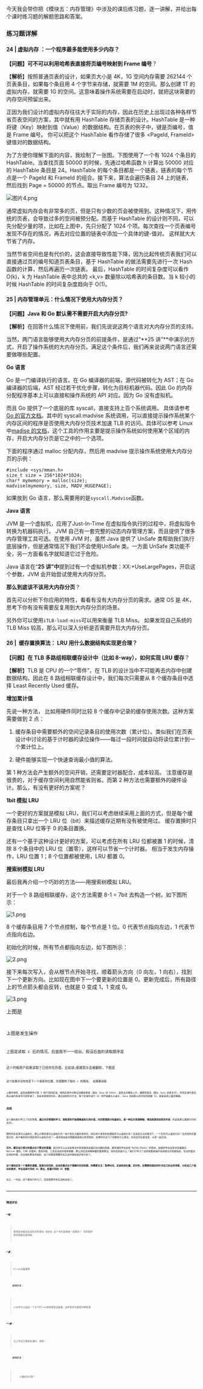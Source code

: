 <p  class="">今天我会带你把《模块五：内存管理》中涉及的课后练习题，逐一讲解，并给出每个课时练习题的解题思路和答案。</p>
<h3 >练习题详解</h3>
<h4 >24 | 虚拟内存 ：一个程序最多能使用多少内存？</h4>
<p ><strong >【问题】可不可以利用哈希表直接将页编号映射到 Frame 编号</strong>？</p>
<p >【<strong >解析</strong>】按照普通页表的设计，如果页大小是 4K，1G 空间内存需要 262144 个页表条目，如果每个条目用 4 个字节来存储，就需要 1M 的空间。那么创建 1T 的虚拟内存，就需要 1G 的空间。这意味着操作系统需要在启动时，就把这块需要的内存空间预留出来。</p>
<p >正因为我们设计的虚拟内存往往大于实际的内存，因此在历史上出现过各种各样节省页表空间的方案，其中就有用 HashTable 存储页表的设计。HashTable 是一种将键（Key）映射到值（Value）的数据结构。在页表的例子中，键是页编号，值是 Frame 编号。 你可以把这个 HashTable 看作存储了很多 &lt;PageId, FrameId&gt; 键值对的数据结构。</p>
<p >为了方便你理解下面的内容，我绘制了一张图。下图使用了一个有 1024 个条目的 HashTable。当查找页面 50000 的时候，先通过哈希函数 h 计算出 50000 对应的 HashTable 条目是 24。HashTable 的每个条目都是一个链表，链表的每个节点是一个 PageId 和 FrameId 的组合。接下来，算法会遍历条目 24 上的链表，然后找到 Page = 50000 的节点。取出 Frame 编号为 1232。</p>
<p ><img src="https://s0.lgstatic.com/i/image2/M01/03/80/Cip5yF_cbT6AO6DwAACbQMquDX0718.png" alt="图片4.png" ></p>
<p >通常虚拟内存会有非常多的页，但是只有少数的页会被使用到。这种情况下，用传统的页表，会导致过多的空间被预分配。而基于 HashTable 的设计则不同，可以先分配少量的项，比如在上图中，先只分配了 1024 个项。每次查找一个页表编号发现不存在的情况，再去对应位置的链表中添加一个具体的键-值对。 这样就大大节省了内存。</p>
<p >当然节省空间也是有代价的，这会直接导致性能下降，因为比起传统页表我们可以直接通过页的编号知道页表条目，基于 HashTable 的做法需要先进行一次 Hash 函数的计算，然后再遍历一次链表。 最后，HashTable 的时间复杂度可以看作 O(k)，k 为 HashTable 表中总共的 &lt;k,v&gt; 数量除以哈希表的条目数。当 k 较小的时候 HashTable 的时间复杂度趋向于 O(1)。</p>
<h4 >25 | 内存管理单元：什么情况下使用大内存分页？</h4>
<p ><strong >【问题】Java 和 Go 默认需不需要开启大内存分页?</strong></p>
<p >【<strong >解析</strong>】在回答什么情况下使用前，我们先说说这两个语言对大内存分页的支持。</p>
<p >当然，两门语言能够使用大内存分页的前提条件，是通过“**25 讲”**中演示的方式，开启了操作系统的大内存分页。满足这个条件后，我们再来说说两门语言还需要做哪些配置。</p>
<p ><strong >Go 语言</strong></p>
<p >Go 是一门编译执行的语言。在 Go 编译器的前端，源代码被转化为 AST；在 Go 编译器的后端，AST 经过若干优化步骤，转化为目标机器代码。因此 Go 的内存分配程序基本上可以直接和操作系统的 API 对应。因为 Go 没有虚拟机。</p>
<p >而且 Go 提供了一个底层的库 syscall，直接支持上百个系统调用。 具体请参考<a href="https://golang.org/pkg/syscall/" >Go 的官方文档</a>。其中的 syscall.madvise 系统调用，可以直接提示操作系统某个内存区间的程序是否使用大内存分页技术加速 TLB 的访问。具体可以参考 Linux 中<a href="https://www.man7.org/linux/man-pages/man2/madvise.2.html" >madise 的文档</a>，这个工具的作用主要是提示操作系统如何使用某个区域的内存，开启大内存分页是它之中的一个选项。</p>
<p >下面的程序通过 malloc 分配内存，然后用 madvise 提示操作系统使用大内存分页的示例：</p>
<pre class="lang-plain" ><code data-language="plain">#include &lt;sys/mman.h&gt;
size_t size = 256*1024*1024;
char* mymemory = malloc(size);
madvise(mymemory, size, MADV_HUGEPAGE);
</code></pre>
<p >如果放到 Go 语言，那么需要用的是<code data-backticks=" >runtime.sysAlloc</code>和<code data-backticks=" >syscall.Madvise</code>函数。</p>
<p ><strong >Java 语言</strong></p>
<p >JVM 是一个虚拟机，应用了Just-In-Time 在虚拟指令执行的过程中，将虚拟指令转换为机器码执行。 JVM 自己有一套完整的动态内存管理方案，而且提供了很多内存管理工具可选。在使用 JVM 时，虽然 Java 提供了 UnSafe 类帮助我们执行底层操作，但是通常情况下我们不会使用UnSafe 类。一方面 UnSafe 类功能不全，另一方面看名字就知道它过于危险。</p>
<p >Java 语言在“<strong >25 讲”中</strong>提到过有一个虚拟机参数：XX:+UseLargePages，开启这个参数，JVM 会开始尝试使用大内存分页。</p>
<p ><strong >那么到底该不该用大内存分页</strong>？</p>
<p >首先可以分析下你应用的特性，看看有没有大内存分页的需求。通常 OS 是 4K，思考下你有没有需要反复用到大内存分页的场景。</p>
<p >另外你可以使用<code data-backticks=" >perf</code>指令衡量你系统的一些性能指标，其中就包括<code data-backticks=" >iTLB-load-miss</code>可以用来衡量 TLB Miss。 如果发现自己系统的 TLB Miss 较高，那么可以深入分析是否需要开启大内存分页。</p>
<h4 >26 | &nbsp;缓存置换算法： LRU 用什么数据结构实现更合理？</h4>
<p ><strong >【问题】在 TLB 多路组相联缓存设计中（比如 8-way），如何实现 LRU 缓存</strong>？</p>
<p >【<strong >解析</strong>】TLB 是 CPU 的一个“零件”，在 TLB 的设计当中不可能再去内存中创建数据结构。因此在 8 路组相联缓存设计中，我们每次只需要从 8 个缓存条目中选择 Least Recently Used 缓存。</p>
<p ><strong >增加累计值</strong></p>
<p >先说一种方法， 比如用硬件同时比较 8 个缓存中记录的缓存使用次数。这种方案需要做到 2 点：</p>
<ol >
<li >
<p >缓存条目中需要额外的空间记录条目的使用次数（累计位）。类似我们在页表设计中讨论的基于计时器的读位操作——每过一段时间就自动将读位累计到一个累计位上。</p>
</li>
<li >
<p >硬件能够实现一个快速查询最小值的算法。</p>
</li>
</ol>
<p >第 1 种方法会产生额外的空间开销，还需要定时器配合，成本较高。 注意缓存是很贵的，对于缓存空间利用自然能省则省。而第 2 种方法也需要额外的硬件设计。那么，有没有更好的方案呢？</p>
<p ><strong >1bit 模拟 LRU</strong></p>
<p >一个更好的方案就是模拟 LRU，我们可以考虑继续采用上面的方式，但是每个缓存条目只拿出一个 LRU 位（bit）来描述缓存近期有没有被使用过。 缓存置换时只是查找 LRU 位等于 0 的条目置换。</p>
<p >还有一个基于这种设计更好的方案，可以考虑在所有 LRU 位都被置 1 的时候，清除 8 个条目中的 LRU 位（置零），这样可以节省一个计时器。 相当于发生内存操作，LRU 位置 1；8 个位置都被使用，LRU 都置 0。</p>
<p ><strong >搜索树模拟 LRU</strong></p>
<p >最后我再介绍一个巧妙的方法——用搜索树模拟 LRU。</p>
<p >对于一个 8 路组相联缓存，这个方法需要 8-1 = 7bit 去构造一个树。如下图所示：</p>
<p ><img src="https://s0.lgstatic.com/i/image/M00/8B/AE/CgqCHl_cbWiANygpAAChKW14Ffw720.png" alt="1.png" ></p>
<p >8 个缓存条目用 7 个节点控制，每个节点是 1 位。0 代表节点指向左边，1 代表节点指向右边。</p>
<p >初始化的时候，所有节点都指向左边，如下图所示：</p>
<p ><img src="https://s0.lgstatic.com/i/image2/M01/03/82/CgpVE1_cbZaAOEVvAACaMkDXYtc665.png" alt="2.png" ></p>
<p >接下来每次写入，会从根节点开始寻找，顺着箭头方向（0 向左，1 向右），找到下一个更新方向。比如现在图中下一个要更新的位置是 0。更新完成后，所有路径上的节点箭头都会反转，也就是 0 变成 1，1 变成 0。</p>
<p ><img src="https://s0.lgstatic.com/i/image2/M01/03/82/CgpVE1_cbbmAOIQDAACdnlwZGVE658.png" alt="3.png" ></p>
<p >上图是<code data-backticks=" >read a</code>后的结果，之前路径上所有的箭头都被反转，现在看到下一个位置是 4，我用橘黄色进行了标记。</p>
<p ><img src="https://s0.lgstatic.com/i/image/M00/8B/C1/Ciqc1F_gP2WAScBQAACgqJrvexo168.png" alt="Lark20201221-142046.png" ></p>
<p >上图是发生操作<code data-backticks=" >read b</code>之后的结果，现在橘黄色可以更新的位置是 2。</p>
<p ><img src="https://s0.lgstatic.com/i/image/M00/8B/AE/CgqCHl_cbg-ABn7-AACe6aOsslk632.png" alt="5.png" ></p>
<p >上图是读取 c 后的情况。后面我不一一绘出，假设后面的读取顺序是<code data-backticks=" >d,e,f,g,h</code>，那么缓存会变成如下图所示的结果：</p>
<p ><img src="https://s0.lgstatic.com/i/image/M00/8B/AE/CgqCHl_cbj-ATxdgAACsKCmX118121.png" alt="6.png" ></p>
<p >这个时候用户如果读取了已经存在的值，比如说<code data-backticks=" >c</code>，那么指向<code data-backticks=" >c</code>那路箭头会被翻转，下图是<code data-backticks=" >read c</code>的结果：</p>
<p ><img src="https://s0.lgstatic.com/i/image2/M01/03/82/CgpVE1_cbnmAMnbJAACm2EGytKM521.png" alt="8.png" ></p>
<p >这个结果并没有改变下一个更新的位置，但是翻转了指向 c 的路径。 如果要读取<code data-backticks=" >x</code>，那么这个时候就会覆盖橘黄色的位置。</p>
<p ><strong >因此，本质上这种树状的方式，其实是在构造一种先入先出的顺序。任何一个节点箭头指向的子节点，应该被先淘汰（最早被使用）</strong>。</p>
<p >这是一个我个人觉得非常天才的设计，因为如果在这个地方构造一个队列，然后每次都把命中的元素的当前位置移动到队列尾部。就至少需要构造一个链表，而链表的每个节点都至少要有当前的值和 next 指针，这就需要创建复杂的数据结构。在内存中创建复杂的数据结构轻而易举，但是在 CPU 中就非常困难。 所以这种基于 bit-tree，就轻松地解决了这个问题。当然，这是一个模拟 LRU 的情况，你还是可以构造出违反 LRU 缓存的顺序。</p>
<h4 ></h4>
<h4 >27 | 内存回收上篇：如何解决内存的循环引用问题？</h4>
<h4 >28 | 内存回收下篇：三色标记-清除算法是怎么回事？</h4>
<p ><strong >【问题】如果内存太大了，无论是标记还是清除速度都很慢，执行一次完整的 GC 速度下降该如何处理</strong>？</p>
<p >【<strong >解析</strong>】当应用申请到的内存很大的时候，如果其中内部对象太多。只简单划分几个生代，每个生代占用的内存都很大，这个时候使用 GC 性能就会很糟糕。</p>
<p >一种参考的解决方案就是将内存划分成很多个小块，类似在应用内部再做一个虚拟内存层。 每个小块可能执行不同的内存回收策略。</p>
<p ><img src="https://s0.lgstatic.com/i/image2/M01/03/80/Cip5yF_cbrCAZqANAABmyPzf-Zs709.png" alt="9.png" ></p>
<p >上图中绿色、蓝色和橘黄色代表 3 种不同的区域。绿色区域中对象存活概率最低（类似 Java 的 Eden），蓝色生存概率上升，橘黄色最高（类似 Java 的老生代）。灰色区域代表应用从操作系统中已经申请了，但尚未使用的内存。通过这种划分方法，每个区域中进行 GC 的开销都大大减少。Java 目前默认的内存回收器 G1，就是采用上面的策略。</p>
<h3 >总结</h3>
<p >这个模块我们学习了内存管理。<strong >通过内存管理的学习，我希望你开始理解虚拟化的价值，内存管理部分的虚拟化，是一种应对资源稀缺、增加资源流动性的手段</strong>（听起来那么像银行印的货币）。</p>
<p >既然内存资源可以虚拟化，那么计算资源可以虚拟化吗？用户发生大量的请求时，响应用户请求的处理程序可以虚拟化吗？当消息太大的情况下，一个队列可以虚拟化吗？当浏览的页面很大时，用户看到的可视区域可以虚拟化吗？——我觉得这些问题都是值得大家深思的，如果你对这几个问题有什么想法，也欢迎写在留言区，大家一起交流。</p>
<p ><strong >另外，缓存设计部分的重点在于算法的掌握</strong>。因为你可以从这些算法中获得很多处理实际问题的思路，服务端同学会反思 MySQL/Redis 的使用，前端同学会反思浏览器缓存、Native 缓存、CDN 的使用。很多时候，工具还会给你提供参数，那么你应该用哪种缓存置换算法，你的目的是什么？我们只学习了如何收集和操作系统相关的性能指标，但当你面对应用的时候，还会碰到更多的指标，这个时候就需要你在实战中继续进步和分析了。</p>
<p ><strong >这个模块还有一个重要的课题，就是内存回收，这块的重点在于理解内存回收器，你需要关注：暂停时间、足迹和吞吐量、实时性，还需要知道如何针对自己的业务场景，分析这几个指标的要求，学会选择不同的 GC 算法，配置不同的 GC 参数</strong>。</p>
<p  class="te-preview-highlight">总之，一句话，这个模块引你入门，后续就靠你多实战和总结了。</p>

---

### 精选评论

##### *碹：
> 很想赶快看到后续的文件模块 哈哈哈 这个专栏是我唯一紧跟的了 写的很好 老师思路也很清晰

##### *谣：
> btree没看懂啊

 ###### &nbsp;&nbsp;&nbsp; 编辑回复：
> &nbsp;&nbsp;&nbsp; 小伙伴可以描述一下关于BTree具体哪里没看懂，这样老师才能帮你解答哦

##### **朋：
> 马上学完已更新的课时，很棒！

 ###### &nbsp;&nbsp;&nbsp; 编辑回复：
> &nbsp;&nbsp;&nbsp; 小编给你点赞！

